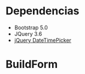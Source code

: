# Dependencias

* Bootstrap 5.0
* JQuery 3.6
* [jQuery DateTimePicker](/xdan/datetimepicker)

# BuildForm

